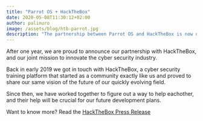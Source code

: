 ```yaml
---
title: "Parrot OS + HackTheBox"
date: 2020-05-08T11:30:12+02:00
author: palinuro
image: /assets/blog/htb-parrot.jpg
description: "The partnership between Parrot OS and HackTheBox is now official. Read the press release"
---
```


After one year, we are proud to announce our partnership with HackTheBox, and our joint mission to innovate the cyber security industry.

Back in early 2019 we got in touch with HackTheBox, a cyber security training platform that started as a community exactly like us and proved to share our same vision of the future of our quickly evolving field.

Since then, we have worked together to figure out a way to help eachother, and their help will be crucial for our future development plans.

Want to know more? Read the [HackTheBox Press Release](https://www.hackthebox.eu/press/supporting-parrot-os)
